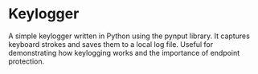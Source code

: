 # Keylogger
A simple keylogger written in Python using the pynput library. It captures keyboard strokes and saves them to a local log file. Useful for demonstrating how keylogging works and the importance of endpoint protection.
